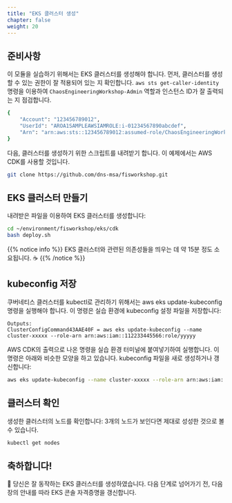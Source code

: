 ```yaml
---
title: "EKS 클러스터 생성"
chapter: false
weight: 20
---
```


## 준비사항

이 모듈을 실습하기 위해서는 EKS 클러스터를 생성해야 합니다. 먼저, 클러스터를 생성할 수 있는 권한이 잘 적용되어 있는 지 확인합니다.
`aws sts get-caller-identity` 명령을 이용하여 `ChaosEngineeringWorkshop-Admin` 역할과 인스턴스 ID가 잘 출력되는 지 점검합니다.
```sh
{
    "Account": "123456789012",
    "UserId": "AROA1SAMPLEAWSIAMROLE:i-01234567890abcdef",
    "Arn": "arn:aws:sts::123456789012:assumed-role/ChaosEngineeringWorkshop-Admin/i-01234567890abcdef"
}
```

다음, 클러스터를 생성하기 위한 스크립트를 내려받기 합니다. 이 예제에서는 AWS CDK를 사용할 것입니다.
```sh
git clone https://github.com/dns-msa/fisworkshop.git
```

## EKS 클러스터 만들기

내려받은 파일을 이용하여 EKS 클러스터를 생성합니다:
```sh
cd ~/environment/fisworkshop/eks/cdk
bash deploy.sh
```

{{% notice info %}}
EKS 클러스터와 관련된 의존성들을 띄우는 데 약 15분 정도 소요됩니다. :coffee:
{{% /notice %}}

## kubeconfig 저장

쿠버네티스 클러스터를 kubectl로 관리하기 위해서는 aws eks update-kubeconfig 명령을 실행해야 합니다. 이 명령은 실습 환경에 kubeconfig 설정 파일을 저장합니다:
```
Outputs:
ClusterConfigCommand43AAE40F = aws eks update-kubeconfig --name cluster-xxxxx --role-arn arn:aws:iam::112233445566:role/yyyyy
```

AWS CDK의 출력으로 나온 명령을 실습 환경 터미널에 붙여넣기하여 실행합니다. 이 명령은 아래와 비슷한 모양을 하고 있습니다. kubeconfig 파일을 새로 생성하거나 갱신합니다:
```sh
aws eks update-kubeconfig --name cluster-xxxxx --role-arn arn:aws:iam::112233445566:role/yyyyy
```

## 클러스터 확인

생성한 클러스터의 노드를 확인합니다:
3개의 노드가 보인다면 제대로 성성한 것으로 볼 수 있습니다.
```sh
kubectl get nodes
```

## 축하합니다!

:tada: 당신은 잘 동작하는 EKS 클러스터를 생성하였습니다. 다음 단계로 넘어가기 전, 다음 장의 안내를 따라 EKS 콘솔 자격증명을 갱신합니다.

